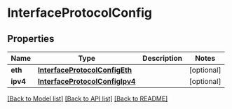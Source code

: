 # InterfaceProtocolConfig

## Properties
Name | Type | Description | Notes
------------ | ------------- | ------------- | -------------
**eth** | [**InterfaceProtocolConfigEth**](InterfaceProtocolConfigEth.md) |  | [optional] 
**ipv4** | [**InterfaceProtocolConfigIpv4**](InterfaceProtocolConfigIpv4.md) |  | [optional] 

[[Back to Model list]](../README.md#documentation-for-models) [[Back to API list]](../README.md#documentation-for-api-endpoints) [[Back to README]](../README.md)


